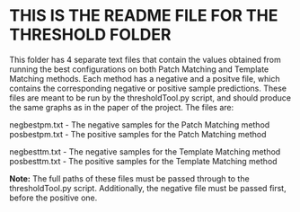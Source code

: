 # THIS IS THE README FILE FOR THE THRESHOLD FOLDER #

This folder has 4 separate text files that contain the values obtained from running the best configurations
on both Patch Matching and Template Matching methods. Each method has a negative and a positve file, which contains the
corresponding negative or positive sample predictions. These files are meant to be run by the thresholdTool.py script, and should
produce the same graphs as in the paper of the project. The files are:

negbestpm.txt - The negative samples for the Patch Matching method<br/>
posbestpm.txt - The positive samples for the Patch Matching method<br/>

negbesttm.txt - The negative samples for the Template Matching method<br/>
posbesttm.txt - The positive samples for the Template Matching method<br/>

**Note:** The full paths of these files must be passed through to the thresholdTool.py script. Additionally, 
the negative file must be passed first, before the positive one.
